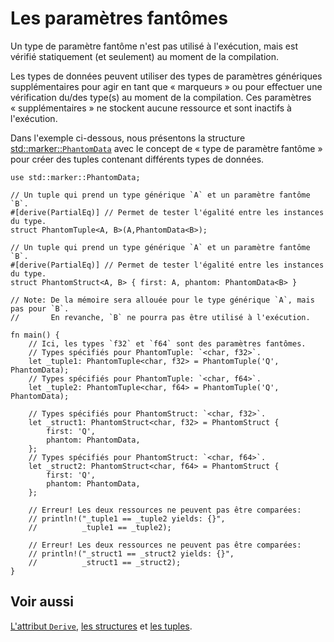 # Les paramètres fantômes

Un type de paramètre fantôme n'est pas utilisé à l'exécution, mais est vérifié statiquement (et seulement) au moment de la compilation.

Les types de données peuvent utiliser des types de paramètres génériques supplémentaires pour agir en tant que « marqueurs » ou pour effectuer une vérification du/des type(s) au moment de la compilation. Ces paramètres « supplémentaires » ne stockent aucune ressource et sont inactifs à l'exécution.

Dans l'exemple ci-dessous, nous présentons la structure [std::marker::`PhantomData`][phantom] avec le concept de « type de paramètre fantôme » pour créer des tuples contenant différents types de données.

```rust,editable
use std::marker::PhantomData;

// Un tuple qui prend un type générique `A` et un paramètre fantôme `B`.
#[derive(PartialEq)] // Permet de tester l'égalité entre les instances du type.
struct PhantomTuple<A, B>(A,PhantomData<B>);

// Un tuple qui prend un type générique `A` et un paramètre fantôme `B`.
#[derive(PartialEq)] // Permet de tester l'égalité entre les instances du type.
struct PhantomStruct<A, B> { first: A, phantom: PhantomData<B> }

// Note: De la mémoire sera allouée pour le type générique `A`, mais pas pour `B`.
//       En revanche, `B` ne pourra pas être utilisé à l'exécution.

fn main() {
    // Ici, les types `f32` et `f64` sont des paramètres fantômes.
    // Types spécifiés pour PhantomTuple: `<char, f32>`.
    let _tuple1: PhantomTuple<char, f32> = PhantomTuple('Q', PhantomData);
    // Types spécifiés pour PhantomTuple: `<char, f64>`.
    let _tuple2: PhantomTuple<char, f64> = PhantomTuple('Q', PhantomData);

    // Types spécifiés pour PhantomStruct: `<char, f32>`.
    let _struct1: PhantomStruct<char, f32> = PhantomStruct {
        first: 'Q',
        phantom: PhantomData,
    };
    // Types spécifiés pour PhantomStruct: `<char, f64>`.
    let _struct2: PhantomStruct<char, f64> = PhantomStruct {
        first: 'Q',
        phantom: PhantomData,
    };

    // Erreur! Les deux ressources ne peuvent pas être comparées:
    // println!("_tuple1 == _tuple2 yields: {}",
    //          _tuple1 == _tuple2);

    // Erreur! Les deux ressources ne peuvent pas être comparées:
    // println!("_struct1 == _struct2 yields: {}",
    //          _struct1 == _struct2);
}

```

## Voir aussi

[L'attribut `Derive`][derive], [les structures][struct] et 
[les tuples][tuples].

[phantom]: https://doc.rust-lang.org/std/marker/struct.PhantomData.html
[derive]: ../chapitre14/derive.html
[struct]:  ../chapitre3/struct.html
[tuples]: ../chapitre3/struct.html
